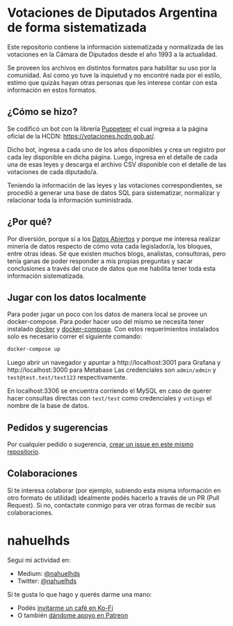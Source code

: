 # Votaciones de Diputados Argentina de forma sistematizada

Este repositorio contiene la información sistematizada y normalizada de las votaciones en la Cámara de Diputados desde el año 1993 a la actualidad.

Se proveen los archivos en distintos formatos para habilitar su uso por la comunidad. Así como yo tuve la inquietud y no encontré nada por el estilo, estimo que quizás hayan otras personas que les interese contar con esta información en estos formatos.

## ¿Cómo se hizo?

Se codificó un bot con la librería [Puppeteer](https://pptr.dev/) el cual ingresa a la página oficial de la HCDN: https://votaciones.hcdn.gob.ar/.

Dicho bot, ingresa a cada uno de los años disponibles y crea un registro por cada ley disponible en dicha página. Luego, ingresa en el detalle de cada una de esas leyes y descarga el archivo CSV disponible con el detalle de las votaciones de cada diputado/a.

Teniendo la información de las leyes y las votaciones correspondientes, se procedió a generar una base de datos SQL para sistematizar, normalizar y relacionar toda la información suministrada.

## ¿Por qué?

Por diversión, porque sí a los [Datos Abiertos](https://es.wikipedia.org/wiki/Datos_abiertos) y porque me interesa realizar minería de datos respecto de cómo vota cada legislador/a, los bloques, entre otras ideas. Sé que existen muchos blogs, analistas, consultoras, pero tenía ganas de poder responder a mis propias preguntas y sacar conclusiones a través del cruce de datos que me habilita tener toda esta información sistematizada.

## Jugar con los datos localmente

Para poder jugar un poco con los datos de manera local se provee un docker-compose. Para poder hacer uso del mismo se necesita tener instalado [docker](https://docs.docker.com/install/) y [docker-compose](https://docs.docker.com/compose/install/).
Con estos requerimientos instalados solo es necesario correr el siguiente comando:

```bash
docker-compose up
```

Luego abrir un navegador y apuntar a http://localhost:3001 para Grafana y http://localhost:3000 para Metabase
Las credenciales son `admin/admin` y `test@test.test/test123` respectivamente.

En localhost:3306 se encuentra corriendo el MySQL en caso de querer hacer consultas directas con `test/test` como credenciales y `votings` el nombre de la base de datos.

## Pedidos y sugerencias

Por cualquier pedido o sugerencia, [crear un issue en este mismo repositorio](https://github.com/nahuelhds/votaciones-diputados-argentina/issues/new).

## Colaboraciones

Si te interesa colaborar (por ejemplo, subiendo esta misma información en otro formato de utilidad) idealmente podés hacerlo a través de un PR (Pull Request). Si no, contactate conmigo para ver otras formas de recibir sus colaboraciones.

# nahuelhds

Segui mi actividad en:

- Medium: [@nahuelhds](http://medium.com/@nahuelhds)
- Twitter: [@nahuelhds](https://twitter.com/nahuelhds)

Si te gusta lo que hago y querés darme una mano:

- Podés [invitarme un café en Ko-Fi](https://ko-fi.com/nahuelhds)
- O también [dándome apoyo en Patreon](https://www.patreon.com/nahuelhds)
